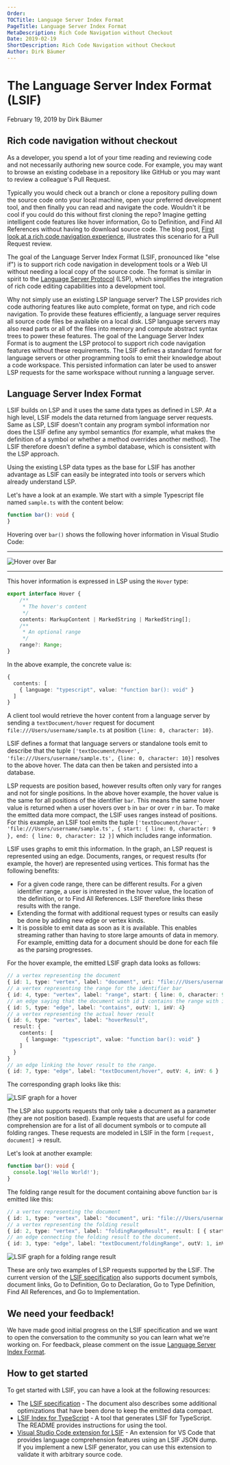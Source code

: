 ```yaml
---
Order: 
TOCTitle: Language Server Index Format
PageTitle: Language Server Index Format
MetaDescription: Rich Code Navigation without Checkout
Date: 2019-02-19
ShortDescription: Rich Code Navigation without Checkout
Author: Dirk Bäumer
---
```

# The Language Server Index Format (LSIF)

February 19, 2019 by Dirk Bäumer

## Rich code navigation without checkout

As a developer, you spend a lot of your time reading and reviewing code and not necessarily authoring new source code. For example, you may want to browse an existing codebase in a repository like GitHub or you may want to review a colleague's Pull Request.

Typically you would check out a branch or clone a repository pulling down the source code onto your local machine, open your preferred development tool, and then finally you can read and navigate the code. Wouldn't it be cool if you could do this without first cloning the repo? Imagine getting intelligent code features like hover information, Go to Definition, and Find All References without having to download source code. The blog post, [First look at a rich code navigation experience](https://code.visualstudio.com/blogs/2018/12/04/rich-navigation), illustrates this scenario for a Pull Request review.

The goal of the Language Server Index Format (LSIF, pronounced like "else if") is to support rich code navigation in development tools or a Web UI without needing a local copy of the source code. The format is similar in spirit to the [Language Server Protocol](https://microsoft.github.io/language-server-protocol/) (LSP), which simplifies the integration of rich code editing capabilities into a development tool.

Why not simply use an existing LSP language server? The LSP provides rich code authoring features like auto complete, format on type, and rich code navigation. To provide these features efficiently, a language server requires all source code files be available on a local disk. LSP language servers may also read parts or all of the files into memory and compute abstract syntax trees to power these features. The goal of the Language Server Index Format is to augment the LSP protocol to support rich code navigation features without these requirements. The LSIF defines a standard format for language servers or other programming tools to emit their knowledge about a code workspace. This persisted information can later be used to answer LSP requests for the same workspace without running a language server.

## Language Server Index Format

LSIF builds on LSP and it uses the same data types as defined in LSP. At a high level, LSIF models the data returned from language server requests. Same as LSP, LSIF doesn't contain any program symbol information nor does the LSIF define any symbol semantics (for example, what makes the definition of a symbol or whether a method overrides another method). The LSIF therefore doesn't define a symbol database, which is consistent with the LSP approach.

Using the existing LSP data types as the base for LSIF has another advantage as LSIF can easily be integrated into tools or servers which already understand LSP.

Let's have a look at an example. We start with a simple Typescript file named `sample.ts` with the content below:

```typescript
function bar(): void {
}
```

Hovering over `bar()` shows the following hover information in Visual Studio Code:

---

![Hover over Bar](./hover.png)

---

This hover information is expressed in LSP using the `Hover` type:

```typescript
export interface Hover {
    /**
     * The hover's content
     */
    contents: MarkupContent | MarkedString | MarkedString[];
    /**
     * An optional range
     */
    range?: Range;
}
```

In the above example, the concrete value is:

```typescript
{
  contents: [
    { language: "typescript", value: "function bar(): void" }
  ]
}
```

A client tool would retrieve the hover content from a language server by sending a `textDocument/hover` request for document `file:///Users/username/sample.ts` at position `{line: 0, character: 10}`.

LSIF defines a format that language servers or standalone tools emit to describe that the tuple `['textDocument/hover', 'file:///Users/username/sample.ts', {line: 0, character: 10}]` resolves to the above hover. The data can then be taken and persisted into a database.

LSP requests are position based, however results often only vary for ranges and not for single positions. In the above hover example, the hover value is the same for all positions of the identifier `bar`. This means the same hover value is returned when a user hovers over `b` in `bar` or over `r` in `bar`. To make the emitted data more compact, the LSIF uses ranges instead of positions. For this example, an LSIF tool emits the tuple `['textDocument/hover', 'file:///Users/username/sample.ts', { start: { line: 0, character: 9 }, end: { line: 0, character: 12 }]` which includes range information.

LSIF uses graphs to emit this information. In the graph, an LSP request is represented using an edge. Documents, ranges, or request results (for example, the hover) are represented using vertices. This format has the following benefits:

- For a given code range, there can be different results. For a given identifier range, a user is interested in the hover value, the location of the definition, or to Find All References. LSIF therefore links these results with the range.
- Extending the format with additional request types or results can easily be done by adding new edge or vertex kinds.
- It is possible to emit data as soon as it is available. This enables streaming rather than having to store large amounts of data in memory. For example, emitting data for a document should be done for each file as the parsing progresses.

For the hover example, the emitted LSIF graph data looks as follows:

```typescript
// a vertex representing the document
{ id: 1, type: "vertex", label: "document", uri: "file:///Users/username/sample.ts", languageId: "typescript" }
// a vertex representing the range for the identifier bar
{ id: 4, type: "vertex", label: "range", start: { line: 0, character: 9}, end: { line: 0, character: 12 } }
// an edge saying that the document with id 1 contains the range with id 4
{ id: 5, type: "edge", label: "contains", outV: 1, inV: 4}
// a vertex representing the actual hover result
{ id: 6, type: "vertex", label: "hoverResult",
  result: {
    contents: [
      { language: "typescript", value: "function bar(): void" }
    ]
  }
}
// an edge linking the hover result to the range.
{ id: 7, type: "edge", label: "textDocument/hover", outV: 4, inV: 6 }
```

The corresponding graph looks like this:

![LSIF graph for a hover](./hoverResult.png)

The LSP also supports requests that only take a document as a parameter (they are not position based). Example requests that are useful for code comprehension are for a list of all document symbols or to compute all folding ranges. These requests are modeled in LSIF in the form `[request, document]` -> result.

Let's look at another example:

```typescript
function bar(): void {
  console.log('Hello World!');
}
```

The folding range result for the document containing above function `bar` is emitted like this:

```typescript
// a vertex representing the document
{ id: 1, type: "vertex", label: "document", uri: "file:///Users/username/sample.ts", languageId: "typescript" }
// a vertex representing the folding result
{ id: 2, type: "vertex", label: "foldingRangeResult", result: [ { startLine: 0, startCharacter: 20, endLine: 2, endCharacter: 1 } ] }
// an edge connecting the folding result to the document.
{ id: 3, type: "edge", label: "textDocument/foldingRange", outV: 1, inV: 2 }
```

![LSIF graph for a folding range result](./foldingRange.png)

These are only two examples of LSP requests supported by the LSIF. The current version of the [LSIF specification](https://github.com/microsoft/language-server-protocol/blob/main/indexFormat/specification.md) also supports document symbols, document links, Go to Definition, Go to Declaration, Go to Type Definition, Find All References, and Go to Implementation.

## We need your feedback!

We have made good initial progress on the LSIF specification and we want to open the conversation to the community so you can learn what we're working on. For feedback, please comment on the issue [Language Server Index Format](https://github.com/microsoft/language-server-protocol/issues/623).

## How to get started

To get started with LSIF, you can have a look at the following resources:

- The [LSIF specification](https://github.com/microsoft/language-server-protocol/blob/main/indexFormat/specification.md) - The document also describes some additional optimizations that have been done to keep the emitted data compact.
- [LSIF Index for TypeScript](https://github.com/microsoft/lsif-typescript) - A tool that generates LSIF for TypeScript. The README provides instructions for using the tool.
- [Visual Studio Code extension for LSIF](https://github.com/microsoft/vscode-lsif-extension) - An extension for VS Code that provides language comprehension features using an LSIF JSON dump. If you implement a new LSIF generator, you can use this extension to validate it with arbitrary source code.